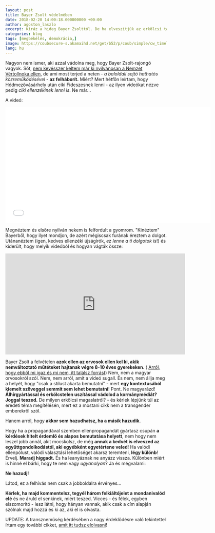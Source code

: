 ```yaml
---
layout: post
title: Bayer Zsolt védelmében
date: 2018-02-20 14:00:18.000000000 +00:00
author: agoston_laszlo
excerpt: Kiráz a hideg Bayer Zsolttól. De ha elveszítjük az erkölcsi tartásunkat a kampány hevében, milyen jogon kritizálunk? Kormányváltást vagy rendszerváltást akar az ellenzék? Mert a kormányváltás nagyon kevés lenne...
categories: blog
tags: [megbékélés, demokrácia,]
image: https://coubsecure-s.akamaihd.net/get/b52/p/coub/simple/cw_timeline_pic/95eef5915fe/a3688b0c5c2df15ca95d9/big_1485206175_image.jpg
lang: hu
---
```

Nagyon nem ismer, aki azzal vádolna meg, hogy Bayer Zsolt-rajongó vagyok. Sőt, <a href="http://agostonlaszlo.hu/blog/mindig-szerettem-volna-dijat-kapni-mar-tudom-hogy-nem-fogok/" target="blank">nem kevésszer keltem már ki nyilvánosan a Nemzet Vértollnoka ellen</a>, de ami most terjed a neten - *a baloldali sajtó hathatós közreműködésével* - **az felháborít.** Miért? Mert hétfőn leírtam, hogy Hódmezővásárhely után ciki Fideszesnek lenni - az ilyen videókat nézve pedig *ciki ellenzékinek lenni is*. Ne már...

A videó:
<iframe width="640" height="360" src="//coub.com/embed/140u9h?muted=false&autostart=false&originalSize=false&startWithHD=false" allowfullscreen frameborder="0"  allow="autoplay"></iframe>

Megnéztem és elsőre nyilván nekem is felfordult a gyomrom. "Kinéztem" Bayerből, hogy ilyet mondjon, de azért mégiscsak furának éreztem a dolgot. Utánanéztem (igen, kedves ellenzéki újságírók, *ez lenne a ti dolgotok is*!) és kiderült, hogy melyik videóból és hogyan vágták össze:

<iframe width="560" height="315" src="https://www.youtube.com/embed/OzoU1qhXWAk" frameborder="0" allow="autoplay; encrypted-media" allowfullscreen></iframe>

Bayer Zsolt a felvételen **azok ellen az orvosok ellen kel ki, akik nemváltoztató műtéteket hajtanak végre 8-10 éves gyerekeken**. ( <a href="https://www.channel4.com/news/factcheck/factcheck-qa-how-many-children-are-going-to-gender-identity-clinics-in-the-uk" target="blank"> Arról, hogy ebből mi igaz és mi nem, itt találsz forrást</a>) Nem, nem a magyar orvosokról szól. Nem, nem arról, amit a videó sugall. És nem, nem állja meg a helyét, hogy "csak a stílust akarta bemutatni" - mert **egy kontextusából kiemelt szöveggel semmit sem lehet bemutatni**! Pont. Ne magyarázd! **Álhírgyártással és erkölcstelen uszítással vádolod a kormánymédiát? Joggal teszed.** De milyen erkölcsi magaslatról? - és kérlek lépjünk túl az eredeti téma megítélésén, mert ez a mostani cikk nem a transgender emberekről szól. 

Hanem arról, hogy **akkor sem hazudhatsz, ha a másik hazudik**. 

Hogy ha a propagandával szemben ellenpropagandát gyártasz csupán **a kérdések hitelt érdemlő és alapos bemutatása helyett**, nem hogy nem leszel jobb annál, akit mocskolsz, de még **annak a kedvét is elveszed az együttgondolkodástól, aki egyébként egyetértene veled**! Ha valódi ellenpólust, valódi választási lehetőséget akarsz teremteni, **légy különb**! Érvelj. **Maradj higgadt.** És ha leanyáznak ne anyázz vissza. Különben miért is hinné el bárki, hogy te nem vagy *ugyanolyan*? Ja és mégvalami:

**Ne hazudj!**

Látod,  ez a felhívás nem csak a jobboldalra érvényes...

[](http://agostonlaszlo.hu/images/felkialtojel.jpg)

**Kérlek, ha majd kommentelsz, tegyél három felkiáltójelet a mondanivalód elé** és ne áruld el senkinek, miért teszed. Vicces - és félek, egyben elszomorító - lesz látni, hogy hányan vannak, akik csak a cím alapján szólnak majd hozzá és ki az, aki el is olvasta.

UPDATE: A transzneműség kérdésében a nagy érdeklődésre való tekintettel írtam egy további cikket, <a href="http://agostonlaszlo.hu/blog/transznemuseg/" target="blank">amit itt tudsz elolvasni</a>!
